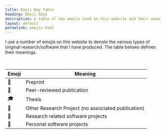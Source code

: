 ```yaml
---
title: Emoji Key Table
heading: Emoji Keys
description: A table of the emojis used on this website and their meaning
layout: default
permalink: emojis.html
---
```


I use a number of emojis on this website to denote the various types of original research/software that I have produced.
The table belows defines their meanings.

<br>

| Emoji | Meaning |
| ----- | ------- |
| 📝    | Preprint |
| 📄    | Peer-reviewed publication |
| 🎓    | Thesis |
| 📁    | Other Research Project (no associated publication) |
| 🔬    | Research related software projects |
| 👤    | Personal software projects |

